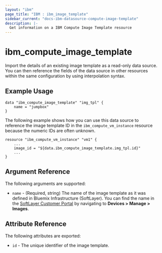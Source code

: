 ```yaml
---
layout: "ibm"
page_title: "IBM : ibm_image_template"
sidebar_current: "docs-ibm-datasource-compute-image-template"
description: |-
  Get information on a IBM Compute Image Template resource
---
```


# ibm\_compute_image_template

Import the details of an existing image template as a read-only data source. You can then reference the fields of the data source in other resources within the same configuration by using interpolation syntax.

## Example Usage

```hcl
data "ibm_compute_image_template" "img_tpl" {
    name = "jumpbox"
}
```

The following example shows how you can use this data source to reference the image template ID in the `ibm_compute_vm_instance` resource because the numeric IDs are often unknown.

```hcl
resource "ibm_compute_vm_instance" "vm1" {
    ...
    image_id = "${data.ibm_compute_image_template.img_tpl.id}"
    ...
}
```

## Argument Reference

The following arguments are supported:

* `name` - (Required, string) The name of the image template as it was defined in Bluemix Infrastructure (SoftLayer). You can find the name in the [SoftLayer Customer Portal](https://control.softlayer.com) by navigating to **Devices > Manage > Images**.

## Attribute Reference

The following attributes are exported:

* `id` - The unique identifier of the image template.
